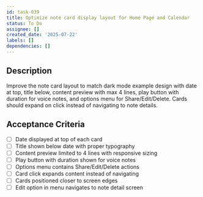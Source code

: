 ```yaml
---
id: task-039
title: Optimize note card display layout for Home Page and Calendar
status: To Do
assignee: []
created_date: '2025-07-22'
labels: []
dependencies: []
---
```


## Description

Improve the note card layout to match dark mode example design with date at top, title below, content preview with max 4 lines, play button with duration for voice notes, and options menu for Share/Edit/Delete. Cards should expand on click instead of navigating to note details.

## Acceptance Criteria

- [ ] Date displayed at top of each card
- [ ] Title shown below date with proper typography
- [ ] Content preview limited to 4 lines with responsive sizing
- [ ] Play button with duration shown for voice notes
- [ ] Options menu contains Share/Edit/Delete actions
- [ ] Card click expands content instead of navigating
- [ ] Cards positioned closer to screen edges
- [ ] Edit option in menu navigates to note detail screen
